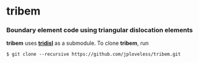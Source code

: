 # tribem
### Boundary element code using triangular dislocation elements

__tribem__ uses [__tridisl__](https://github.com/jploveless/tridisl) as a submodule. To clone __tribem__, run

    $ git clone --recursive https://github.com/jploveless/tribem.git

